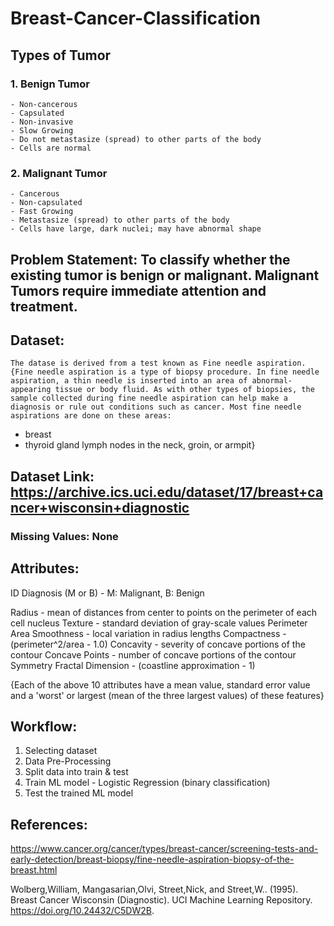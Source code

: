 # Breast-Cancer-Classification

## Types of Tumor

### 1. Benign Tumor
	- Non-cancerous
	- Capsulated
	- Non-invasive
	- Slow Growing
	- Do not metastasize (spread) to other parts of the body
	- Cells are normal
### 2. Malignant Tumor
	- Cancerous
	- Non-capsulated
	- Fast Growing
	- Metastasize (spread) to other parts of the body
	- Cells have large, dark nuclei; may have abnormal shape

## Problem Statement: To classify whether the existing tumor is benign or malignant. Malignant Tumors require immediate attention and treatment.

## Dataset: 
	The datase is derived from a test known as Fine needle aspiration.
	{Fine needle aspiration is a type of biopsy procedure. In fine needle aspiration, a thin needle is inserted into an area of abnormal-appearing tissue or body fluid. As with other types of biopsies, the sample collected during fine needle aspiration can help make a diagnosis or rule out conditions such as cancer. Most fine needle aspirations are done on these areas:
* breast
* thyroid gland
lymph nodes in the neck, groin, or armpit}

## Dataset Link: https://archive.ics.uci.edu/dataset/17/breast+cancer+wisconsin+diagnostic

### Missing Values: None

## Attributes:
 
ID
Diagnosis (M or B) - M: Malignant, B: Benign

Radius - mean of distances from center to points on the perimeter of each cell nucleus
Texture - standard deviation of gray-scale values
Perimeter 
Area 
Smoothness - local variation in radius lengths
Compactness - (perimeter^2/area - 1.0)
Concavity - severity of concave portions of the contour
Concave Points - number of concave portions of the contour
Symmetry 
Fractal Dimension - (coastline approximation - 1)

{Each of the above 10 attributes have a mean value, standard error value and a 'worst' or largest  (mean of the three largest values) of these features}

## Workflow:

1. Selecting dataset
2. Data Pre-Processing
3. Split data into train & test
4. Train ML model - Logistic Regression (binary classification)
5. Test the trained ML model


## References:
https://www.cancer.org/cancer/types/breast-cancer/screening-tests-and-early-detection/breast-biopsy/fine-needle-aspiration-biopsy-of-the-breast.html

Wolberg,William, Mangasarian,Olvi, Street,Nick, and Street,W.. (1995). Breast Cancer Wisconsin (Diagnostic). UCI Machine Learning Repository. https://doi.org/10.24432/C5DW2B.
